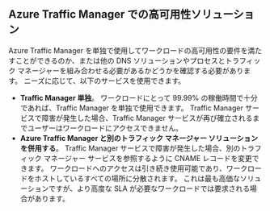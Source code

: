 ## <a name="highly-available-solutions-with-azure-traffic-manager"></a>Azure Traffic Manager での高可用性ソリューション
Azure Traffic Manager を単独で使用してワークロードの高可用性の要件を満たすことができるのか、または他の DNS ソリューションやプロセスとトラフィック マネージャーを組み合わせる必要があるかどうかを確認する必要があります。 ニーズに応じて、以下のサービスを使用できます。

* **Traffic Manager 単独**。 ワークロードにとって 99.99% の稼働時間で十分であれば、Traffic Manager を単独で使用できます。 Traffic Manager サービスで障害が発生した場合、Traffic Manager サービスが再び確立されるまでユーザーはワークロードにアクセスできません。
* **Azure Traffic Manager と別のトラフィック マネージャー ソリューションを併用する**。 Traffic Manager サービスで障害が発生した場合、別のトラフィック マネージャー サービスを参照するように CNAME レコードを変更できます。 ワークロードへのアクセスは引き続き使用可能であり、ワークロードをホストしているすべての場所に分散されます。 これは最も高価なソリューションですが、より高度な SLA が必要なワークロードでは要求される場合があります。



<!--HONumber=Jan17_HO3-->


